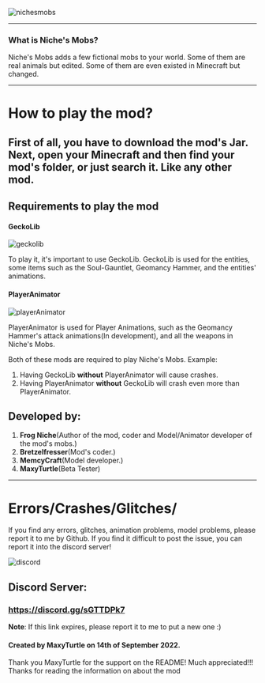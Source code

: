 ![nichesmobs](https://cdn.discordapp.com/attachments/916064190878330942/1019335838590574705/unknown.png)

_____
### **What is Niche's Mobs?**

Niche's Mobs adds a few fictional mobs to your world. 
Some of them are real animals but edited. 
Some of them are even existed in Minecraft but changed.
________________________
# How to play the mod? # 
First of all, you have to download the mod's Jar. Next, open your Minecraft 
and then find your mod's folder, or just search it. 
Like any other mod.
--------------
## Requirements to play the mod
#### **GeckoLib**
![geckolib](https://cdn.discordapp.com/attachments/916064190878330942/1019337255678115970/637369010735963768.png)

To play it, it's important to use GeckoLib.
GeckoLib is used for the entities,
some items such as the Soul-Gauntlet,
Geomancy Hammer, and the entities' animations.

#### PlayerAnimator

![playerAnimator](https://cdn.discordapp.com/attachments/1018973545298145360/1019337989043802312/637958435315527412.png)

PlayerAnimator is used for Player Animations, 
such as the Geomancy Hammer's attack animations(In development), 
and all the weapons in Niche's Mobs.

Both of these mods are required to play Niche's Mobs.
Example:

1. Having GeckoLib **without** PlayerAnimator will cause crashes.
2. Having PlayerAnimator **without** GeckoLib will 
crash even more than PlayerAnimator.
 
## **Developed by:**
1. **Frog Niche**(Author of the mod, coder and Model/Animator developer of the mod's mobs.)
2. **Bretzelfresser**(Mod's coder.)
3. **MemcyCraft**(Model developer.)
4. **MaxyTurtle**(Beta Tester)
-----------------
# Errors/Crashes/Glitches/
If you find any errors, glitches, 
animation problems, model problems, please report it to me by Github.
If you find it difficult to post the issue, you can report it into the discord server!

![discord](https://dibujarbien.com/wp-content/uploads/2022/02/Discord-Logo-Circle-2.png)
## **Discord Server:**
### https://discord.gg/sGTTDPk7

**Note**: If this link expires, please report it to me to 
put a new one :)

#### Created by MaxyTurtle on 14th of September 2022.
Thank you MaxyTurtle for the support on the README! Much appreciated!!!
Thanks for reading the information on about the mod
